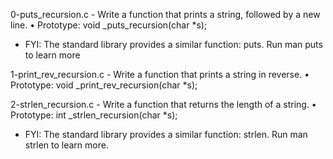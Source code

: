 0-puts_recursion.c - Write a function that prints a string, followed by a new line.
      • Prototype: void _puts_recursion(char *s);
- FYI: The standard library provides a similar function: puts. Run man puts to learn more

1-print_rev_recursion.c - Write a function that prints a string in reverse.
      • Prototype: void _print_rev_recursion(char *s);

2-strlen_recursion.c - Write a function that returns the length of a string.
      • Prototype: int _strlen_recursion(char *s);
- FYI: The standard library provides a similar function: strlen. Run man strlen to learn more.